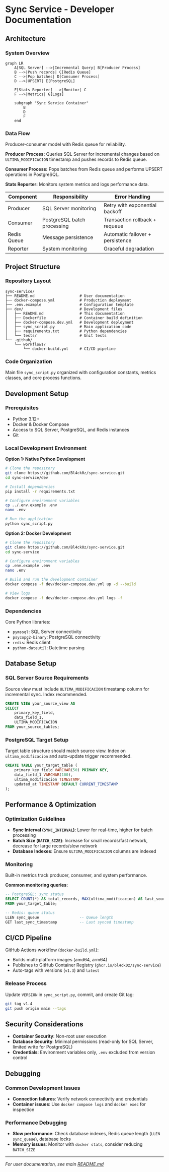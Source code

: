 # Sync Service - Developer Documentation

## Architecture

### System Overview
```mermaid
graph LR
    A[SQL Server] -->|Incremental Query| B[Producer Process]
    B -->|Push records| C[Redis Queue]
    C -->|Pop batches| D[Consumer Process]
    D -->|UPSERT| E[PostgreSQL]
    
    F[Stats Reporter] -->|Monitor| C
    F -->|Metrics| G[Logs]
    
    subgraph "Sync Service Container"
        B
        D
        F
    end
```

### Data Flow
Producer-consumer model with Redis queue for reliability.

**Producer Process:** Queries SQL Server for incremental changes based on `ULTIMA_MODIFICACION` timestamp and pushes records to Redis queue.

**Consumer Process:** Pops batches from Redis queue and performs UPSERT operations in PostgreSQL.

**Stats Reporter:** Monitors system metrics and logs performance data.

| Component | Responsibility | Error Handling |
|-----------|---------------|----------------|
| Producer | SQL Server monitoring | Retry with exponential backoff |
| Consumer | PostgreSQL batch processing | Transaction rollback + requeue |
| Redis Queue | Message persistence | Automatic failover + persistence |
| Reporter | System monitoring | Graceful degradation |

## Project Structure

### Repository Layout
```
sync-service/
├── README.md                    # User documentation
├── docker-compose.yml           # Production deployment
├── .env.example                 # Configuration template
├── dev/                         # Development files
│   ├── README.md                # This documentation
│   ├── Dockerfile               # Container build definition
│   ├── docker-compose.dev.yml   # Development deployment
│   ├── sync_script.py           # Main application code
│   ├── requirements.txt         # Python dependencies
│   └── tests/                   # Unit tests
└── .github/
    └── workflows/
        └── docker-build.yml     # CI/CD pipeline
```

### Code Organization
Main file `sync_script.py` organized with configuration constants, metrics classes, and core process functions.

## Development Setup

### Prerequisites
- Python 3.12+
- Docker & Docker Compose
- Access to SQL Server, PostgreSQL, and Redis instances
- Git

### Local Development Environment

**Option 1: Native Python Development**
```bash
# Clone the repository
git clone https://github.com/Bl4ck0z/sync-service.git
cd sync-service/dev

# Install dependencies
pip install -r requirements.txt

# Configure environment variables
cp ../.env.example .env
nano .env

# Run the application
python sync_script.py
```

**Option 2: Docker Development**
```bash
# Clone the repository
git clone https://github.com/Bl4ck0z/sync-service.git
cd sync-service

# Configure environment variables
cp .env.example .env
nano .env

# Build and run the development container
docker compose -f dev/docker-compose.dev.yml up -d --build

# View logs
docker compose -f dev/docker-compose.dev.yml logs -f
```

### Dependencies
Core Python libraries:
- `pymssql`: SQL Server connectivity
- `psycopg2-binary`: PostgreSQL connectivity  
- `redis`: Redis client
- `python-dateutil`: Datetime parsing

## Database Setup

### SQL Server Source Requirements
Source view must include `ULTIMA_MODIFICACION` timestamp column for incremental sync. Index recommended.

```sql
CREATE VIEW your_source_view AS
SELECT 
    primary_key_field,
    data_field_1,
    ULTIMA_MODIFICACION
FROM your_source_tables;
```

### PostgreSQL Target Setup
Target table structure should match source view. Index on `ultima_modificacion` and auto-update trigger recommended.

```sql
CREATE TABLE your_target_table (
    primary_key_field VARCHAR(50) PRIMARY KEY,
    data_field_1 VARCHAR(100),
    ultima_modificacion TIMESTAMP,
    updated_at TIMESTAMP DEFAULT CURRENT_TIMESTAMP
);
```

## Performance & Optimization

### Optimization Guidelines
- **Sync Interval (`SYNC_INTERVAL`)**: Lower for real-time, higher for batch processing
- **Batch Size (`BATCH_SIZE`)**: Increase for small records/fast network, decrease for large records/slow network
- **Database Indexes**: Ensure `ULTIMA_MODIFICACION` columns are indexed

### Monitoring
Built-in metrics track producer, consumer, and system performance.

**Common monitoring queries:**
```sql
-- PostgreSQL: sync status
SELECT COUNT(*) AS total_records, MAX(ultima_modificacion) AS last_source_update
FROM your_target_table;

-- Redis: queue status
LLEN sync_queue                  -- Queue length
GET last_sync_timestamp          -- Last synced timestamp
```

## CI/CD Pipeline

GitHub Actions workflow (`docker-build.yml`):
- Builds multi-platform images (amd64, arm64)
- Publishes to GitHub Container Registry (`ghcr.io/bl4ck0z/sync-service`)
- Auto-tags with versions (`v1.3`) and `latest`

### Release Process
Update `VERSION` in `sync_script.py`, commit, and create Git tag:
```bash
git tag v1.4
git push origin main --tags
```

## Security Considerations

- **Container Security**: Non-root user execution
- **Database Security**: Minimal permissions (read-only for SQL Server, limited write for PostgreSQL)
- **Credentials**: Environment variables only, `.env` excluded from version control

## Debugging

### Common Development Issues
- **Connection failures**: Verify network connectivity and credentials
- **Container issues**: Use `docker compose logs` and `docker exec` for inspection

### Performance Debugging
- **Slow performance**: Check database indexes, Redis queue length (`LLEN sync_queue`), database locks
- **Memory issues**: Monitor with `docker stats`, consider reducing `BATCH_SIZE`

---
*For user documentation, see main [README.md](../README.md)*